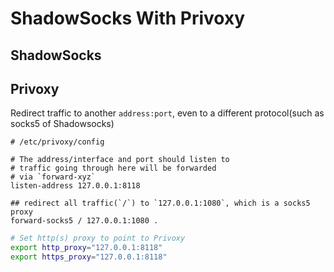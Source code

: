 # ShadowSocks With Privoxy

## ShadowSocks


## Privoxy

Redirect traffic to another `address:port`, even to a different protocol(such as socks5 of Shadowsocks)

```confg
# /etc/privoxy/config

# The address/interface and port should listen to
# traffic going through here will be forwarded
# via `forward-xyz`
listen-address 127.0.0.1:8118

## redirect all traffic(`/`) to `127.0.0.1:1080`, which is a socks5 proxy
forward-socks5 / 127.0.0.1:1080 .
```


```bash
# Set http(s) proxy to point to Privoxy
export http_proxy="127.0.0.1:8118"
export https_proxy="127.0.0.1:8118"
```

